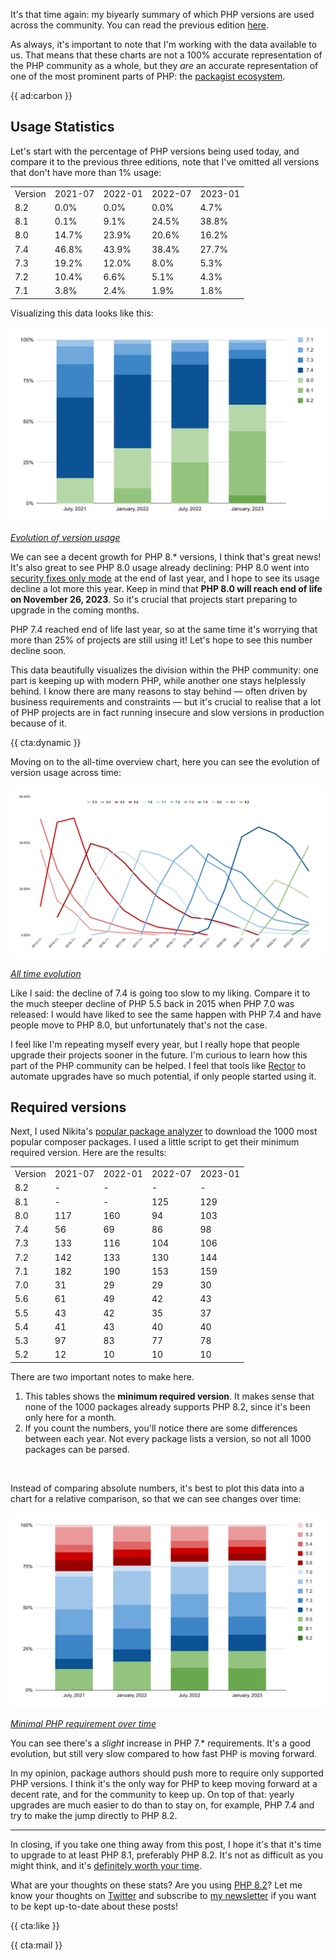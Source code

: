 It's that time again: my biyearly summary of which PHP versions are used across the community. You can read the previous edition [here](/blog/php-version-stats-july-2022).

As always, it's important to note that I'm working with the data available to us. That means that these charts are not a 100% accurate representation of the PHP community as a whole, but they _are_ an accurate representation of one of the most prominent parts of PHP: the [packagist ecosystem](https://packagist.org/php-statistics).

{{ ad:carbon }}

## Usage Statistics

Let's start with the percentage of PHP versions being used today, and compare it to the previous three editions, note that I've omitted all versions that don't have more than 1% usage:

<table>

<tr class="table-head">
    <td>Version</td>
    <td>2021-07</td>
    <td>2022-01</td>
    <td>2022-07</td>
    <td>2023-01</td>
</tr>

<tr>
    <td>8.2</td>
    <td>0.0%</td>
    <td>0.0%</td>
    <td>0.0%</td>
    <td>4.7%</td>
</tr>

<tr>
    <td>8.1</td>
    <td>0.1%</td>
    <td>9.1%</td>
    <td>24.5%</td>
    <td>38.8%</td>
</tr>

<tr>
    <td>8.0</td>
    <td>14.7%</td>
    <td>23.9%</td>
    <td>20.6%</td>
    <td>16.2%</td>
</tr>

<tr>
    <td>7.4</td>
    <td>46.8%</td>
    <td>43.9%</td>
    <td>38.4%</td>
    <td>27.7%</td>
</tr>

<tr>
    <td>7.3</td>
    <td>19.2%</td>
    <td>12.0%</td>
    <td>8.0%</td>
    <td>5.3%</td>
</tr>

<tr>
    <td>7.2</td>
    <td>10.4%</td>
    <td>6.6%</td>
    <td>5.1%</td>
    <td>4.3%</td>
</tr>

<tr>
    <td>7.1</td>
    <td>3.8%</td>
    <td>2.4%</td>
    <td>1.9%</td>
    <td>1.8%</td>
</tr>

</table>

Visualizing this data looks like this:

<div class="image-noborder image-wide"></div>

[![](/resources/img/blog/version-stats/2023-jan-01.svg)](/resources/img/blog/version-stats/2023-jan-01.svg)

<em class="center small">[Evolution of version usage](/resources/img/blog/version-stats/2023-jan-01.svg)</em>

We can see a decent growth for PHP 8.* versions, I think that's great news! It's also great to see PHP 8.0 usage already declining: PHP 8.0 went into [security fixes only mode](https://www.php.net/supported-versions.php) at the end of last year, and I hope to see its usage decline a lot more this year. Keep in mind that **PHP 8.0 will reach end of life on November 26, 2023**. So it's crucial that projects start preparing to upgrade in the coming months. 

PHP 7.4 reached end of life last year, so at the same time it's worrying that more than 25% of projects are still using it! Let's hope to see this number decline soon.

This data beautifully visualizes the division within the PHP community: one part is keeping up with modern PHP, while another one stays helplessly behind. I know there are many reasons to stay behind — often driven by business requirements and constraints — but it's crucial to realise that a lot of PHP projects are in fact running insecure and slow versions in production because of it.

{{ cta:dynamic }}

Moving on to the all-time overview chart, here you can see the evolution of version usage across time:

<div class="image-noborder image-wide"></div>

[![](/resources/img/blog/version-stats/2023-jan-02.svg)](/resources/img/blog/version-stats/2023-jan-02.svg)

<em class="center small">[All time evolution](/resources/img/blog/version-stats/2023-jan-02.svg)</em>

Like I said: the decline of 7.4 is going too slow to my liking. Compare it to the much steeper decline of PHP 5.5 back in 2015 when PHP 7.0 was released: I would have liked to see the same happen with PHP 7.4 and have people move to PHP 8.0, but unfortunately that's not the case.

I feel like I'm repeating myself every year, but I really hope that people upgrade their projects sooner in the future. I'm curious to learn how this part of the PHP community can be helped. I feel that tools like [Rector](https://getrector.org/) to automate upgrades have so much potential, if only people started using it.

## Required versions

Next, I used Nikita's [popular package analyzer](*https://github.com/nikic/popular-package-analysis) to download the 1000 most popular composer packages. I used a little script to get their minimum required version. Here are the results:

<table>

<tr class="table-head">
    <td>Version</td>
    <td>2021-07</td>
    <td>2022-01</td>
    <td>2022-07</td>
    <td>2023-01</td>
</tr>

<tr>
    <td>8.2</td>
    <td>-</td>
    <td>-</td>
    <td>-</td>
    <td>-</td>
</tr>

<tr>
    <td>8.1</td>
    <td>-</td>
    <td>-</td>
    <td>125</td>
    <td>129</td>
</tr>

<tr>
    <td>8.0</td>
    <td>117</td>
    <td>160</td>
    <td>94</td>
    <td>103</td>
</tr>

<tr>
    <td>7.4</td>
    <td>56</td>
    <td>69</td>
    <td>86</td>
    <td>98</td>
</tr>

<tr>
    <td>7.3</td>
    <td>133</td>
    <td>116</td>
    <td>104</td>
    <td>106</td>
</tr>

<tr>
    <td>7.2</td>
    <td>142</td>
    <td>133</td>
    <td>130</td>
    <td>144</td>
</tr>

<tr>
    <td>7.1</td>
    <td>182</td>
    <td>190</td>
    <td>153</td>
    <td>159</td>
</tr>

<tr>
    <td>7.0</td>
    <td>31</td>
    <td>29</td>
    <td>29</td>
    <td>30</td>
</tr>

<tr>
    <td>5.6</td>
    <td>61</td>
    <td>49</td>
    <td>42</td>
    <td>43</td>
</tr>

<tr>
    <td>5.5</td>
    <td>43</td>
    <td>42</td>
    <td>35</td>
    <td>37</td>
</tr>

<tr>
    <td>5.4</td>
    <td>41</td>
    <td>43</td>
    <td>40</td>
    <td>40</td>
</tr>

<tr>
    <td>5.3</td>
    <td>97</td>
    <td>83</td>
    <td>77</td>
    <td>78</td>
</tr>

<tr>
    <td>5.2</td>
    <td>12</td>
    <td>10</td>
    <td>10</td>
    <td>10</td>
</tr>

</table>

There are two important notes to make here.

1. This tables shows the **minimum required version**. It makes sense that none of the 1000 packages already supports PHP 8.2, since it's been only here for a month.
2. If you count the numbers, you'll notice there are some differences between each year. Not every package lists a version, so not all 1000 packages can be parsed.

<br>

Instead of comparing absolute numbers, it's best to plot this data into a chart for a relative comparison, so that we can see changes over time: 

<div class="image-noborder image-wide"></div>

[![](/resources/img/blog/version-stats/2023-jan-03.svg)](/resources/img/blog/version-stats/2023-jan-03.svg)

<em class="center small">[Minimal PHP requirement over time](/resources/img/blog/version-stats/2023-jan-03.svg)</em>

You can see there's a _slight_ increase in PHP 7.* requirements. It's a good evolution, but still very slow compared to how fast PHP is moving forward.

In my opinion, package authors should push more to require only supported PHP versions. I think it's the only way for PHP to keep moving forward at a decent rate, and for the community to keep up. On top of that: yearly upgrades are much easier to do than to stay on, for example, PHP 7.4 and try to make the jump directly to PHP 8.2.

---

In closing, if you take one thing away from this post, I hope it's that it's time to upgrade to at least PHP 8.1, preferably PHP 8.2. It's not as difficult as you might think, and it's [definitely worth your time](/blog/a-storm-in-a-glass-of-water).

What are your thoughts on these stats? Are you using [PHP 8.2](/blog/new-in-php-82)? Let me know your thoughts on [Twitter](*https://twitter.com/brendt_gd) and subscribe to [my newsletter](/newsletter/subscribe) if you want to be kept up-to-date about these posts!

{{ cta:like }}

{{ cta:mail }}
